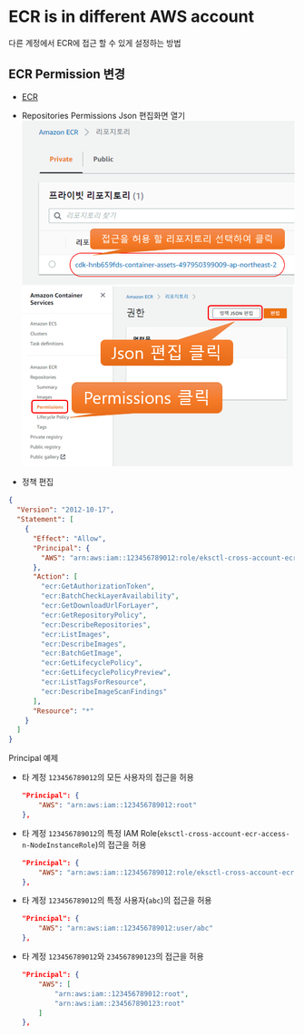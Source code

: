# ECR is in different AWS account

다른 계정에서 ECR에 접근 할 수 있게 설정하는 방법

## ECR Permission 변경

- [ECR](https://console.aws.amazon.com/ecr)
- Repositories Permissions Json 편집화면 열기
  ![ecr_repository](./Images/ECR/ecr_repository_list.png)
  ![permissions_edit](./Images/ECR/ecr_repository_permissions_edit.png)

- 정책 편집

```json
{
  "Version": "2012-10-17",
  "Statement": [
    {
      "Effect": "Allow",
      "Principal": {
        "AWS": "arn:aws:iam::123456789012:role/eksctl-cross-account-ecr-access-n-NodeInstanceRole"
      },
      "Action": [
        "ecr:GetAuthorizationToken",
        "ecr:BatchCheckLayerAvailability",
        "ecr:GetDownloadUrlForLayer",
        "ecr:GetRepositoryPolicy",
        "ecr:DescribeRepositories",
        "ecr:ListImages",
        "ecr:DescribeImages",
        "ecr:BatchGetImage",
        "ecr:GetLifecyclePolicy",
        "ecr:GetLifecyclePolicyPreview",
        "ecr:ListTagsForResource",
        "ecr:DescribeImageScanFindings"
      ],
      "Resource": "*"
    }
  ]
}
```

Principal 예제

- 타 계정 `123456789012`의 모든 사용자의 접근을 허용

    ```json
    "Principal": {
        "AWS": "arn:aws:iam::123456789012:root"
    },
    ```

- 타 계정 `123456789012`의 특정 IAM Role(`eksctl-cross-account-ecr-access-n-NodeInstanceRole`)의 접근을 허용

    ```json
    "Principal": {
        "AWS": "arn:aws:iam::123456789012:role/eksctl-cross-account-ecr-access-n-NodeInstanceRole"
    },
    ```

- 타 계정 `123456789012`의 특정 사용자(`abc`)의 접근을 허용

    ```json
    "Principal": {
        "AWS": "arn:aws:iam::123456789012:user/abc"
    },
    ```

- 타 계정 `123456789012`와 `234567890123`의 접근을 허용

    ```json
    "Principal": {
        "AWS": [
            "arn:aws:iam::123456789012:root",
            "arn:aws:iam::234567890123:root"
        ]
    },
    ```
